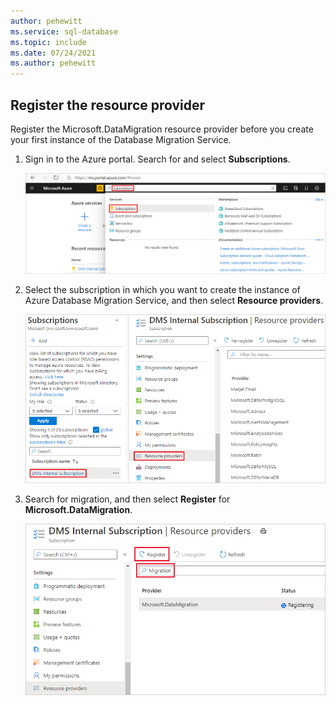 ```yaml
---
author: pehewitt
ms.service: sql-database
ms.topic: include
ms.date: 07/24/2021
ms.author: pehewitt
---
```

## Register the resource provider

Register the Microsoft.DataMigration resource provider before you create your first instance of the Database Migration Service.

1. Sign in to the Azure portal. Search for and select **Subscriptions**.

   ![Show portal subscriptions](./media/database-migration-service-resource-provider-register/portal-select-subscription.png)

2. Select the subscription in which you want to create the instance of Azure Database Migration Service, and then select **Resource providers**.

    ![Show resource providers](./media/database-migration-service-resource-provider-register/portal-select-resource-provider.png)

3. Search for migration, and then select **Register** for **Microsoft.DataMigration**.

    ![Register resource provider](./media/database-migration-service-resource-provider-register/portal-register-resource-provider.png)    
